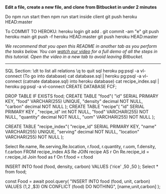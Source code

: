 **Edit a file, create a new file, and clone from Bitbucket in under 2 minutes**

Do 
npm run start
then npm run start inside client
git push heroku HEAD:master

To COMMIT TO HEROKU:
heroku login
git add . 
git commit -am "e"
git push heroku main
git push -f heroku HEAD:master
git push heroku HEAD:master


*We recommend that you open this README in another tab as you perform the tasks below. You can [watch our video](https://youtu.be/0ocf7u76WSo) for a full demo of all the steps in this tutorial. Open the video in a new tab to avoid leaving Bitbucket.*



---

SQL Section:
\dt to list all relations 
\q to quit sql
heroku pg:psql -a vl-connect (To go into database)
cat database.sql | heroku pg:psql -a vl-connect (catnate database.sql) into heroku database)
cat recipe_index.sql | heroku pg:psql -a vl-connect
CREATE DATABASE FCF;

DROP TABLE IF EXISTS food;
CREATE TABLE "food"(
    "id" SERIAL PRIMARY KEY,
    "food" VARCHAR(255) UNIQUE,
    "density" decimal NOT NULL,
    "carbon" decimal NOT NULL
);
CREATE TABLE "recipe"(
    "id" SERIAL PRIMARY KEY	,
    "recipe_id" int NOT NULL,
    "food" VARCHAR(255) NOT NULL,
    "quantity" decimal NOT NULL,
    "uom" VARCHAR(255) NOT NULL
);

CREATE TABLE "recipe_index"(
    "recipe_id" SERIAL PRIMARY KEY,
    "name" VARCHAR(255) UNIQUE,
    "serving" decimal NOT NULL,
	"location" VARCHAR(255) NOT NULL
);

Select Re.name, Re.serving,Re.location, r.food, r.quantity, r.uom, f.density, f.carbon
	FROM recipe_index AS Re
	JOIN recipe AS r
	On Re.recipe_id = r.recipe_id
	Join food as f
	On f.food = r.food

INSERT INTO food (food, density, carbon) VALUES ('rice' ,50 ,50 );
Select * from food;

const Food = await pool.query(
            "INSERT INTO food (food, unit, carbon) 
            VALUES ($1,$2 ,$3) 
            ON CONFLICT (food) DO NOTHING",
            [name,unit,carbon]
          );